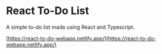 # React To-Do List

A simple to-do list made using React and Typescript. 

[https://react-to-do-webapp.netlify.app/](https://react-to-do-webapp.netlify.app/)
